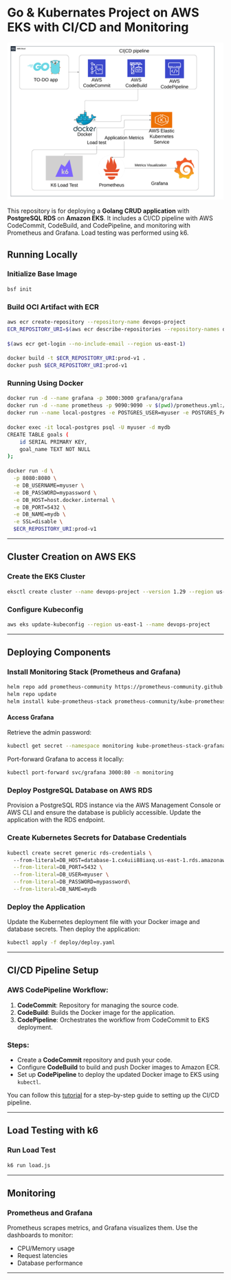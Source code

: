 # Go & Kubernates Project on AWS EKS with CI/CD and Monitoring

![Flowchart](images/flowchart.png)

This repository is for deploying a **Golang CRUD application** with **PostgreSQL RDS** on **Amazon EKS**. It includes a CI/CD pipeline with AWS CodeCommit, CodeBuild, and CodePipeline, and monitoring with Prometheus and Grafana. Load testing was performed using k6.

## Running Locally

### Initialize Base Image
```bash
bsf init
```

### Build OCI Artifact with ECR
```bash
aws ecr create-repository --repository-name devops-project
ECR_REPOSITORY_URI=$(aws ecr describe-repositories --repository-names devops-project --query "repositories[0].repositoryUri" --output text)

$(aws ecr get-login --no-include-email --region us-east-1)

docker build -t $ECR_REPOSITORY_URI:prod-v1 .
docker push $ECR_REPOSITORY_URI:prod-v1
```

### Running Using Docker
```bash
docker run -d --name grafana -p 3000:3000 grafana/grafana
docker run -d --name prometheus -p 9090:9090 -v $(pwd)/prometheus.yml:/etc/prometheus/prometheus.yml prom/prometheus
docker run --name local-postgres -e POSTGRES_USER=myuser -e POSTGRES_PASSWORD=mypassword -e POSTGRES_DB=mydb -p 5432:5432 -d postgres

docker exec -it local-postgres psql -U myuser -d mydb
CREATE TABLE goals (
    id SERIAL PRIMARY KEY,
    goal_name TEXT NOT NULL
);

docker run -d \
  -p 8080:8080 \
  -e DB_USERNAME=myuser \
  -e DB_PASSWORD=mypassword \
  -e DB_HOST=host.docker.internal \
  -e DB_PORT=5432 \
  -e DB_NAME=mydb \
  -e SSL=disable \
  $ECR_REPOSITORY_URI:prod-v1
```

---

## Cluster Creation on AWS EKS
### Create the EKS Cluster
```bash
eksctl create cluster --name devops-project --version 1.29 --region us-east-1
```

### Configure Kubeconfig
```bash
aws eks update-kubeconfig --region us-east-1 --name devops-project
```

---

## Deploying Components

### Install Monitoring Stack (Prometheus and Grafana)
```bash
helm repo add prometheus-community https://prometheus-community.github.io/helm-charts
helm repo update
helm install kube-prometheus-stack prometheus-community/kube-prometheus-stack --namespace monitoring --create-namespace
```

#### Access Grafana
Retrieve the admin password:
```bash
kubectl get secret --namespace monitoring kube-prometheus-stack-grafana -o jsonpath="{.data.admin-password}" | base64 --decode ; echo
```

Port-forward Grafana to access it locally:
```bash
kubectl port-forward svc/grafana 3000:80 -n monitoring
```

### Deploy PostgreSQL Database on AWS RDS
Provision a PostgreSQL RDS instance via the AWS Management Console or AWS CLI and ensure the database is publicly accessible. Update the application with the RDS endpoint.

### Create Kubernetes Secrets for Database Credentials
```bash
kubectl create secret generic rds-credentials \                                      
  --from-literal=DB_HOST=database-1.cx4uii88iaxq.us-east-1.rds.amazonaws.com \
  --from-literal=DB_PORT=5432 \
  --from-literal=DB_USER=myuser \
  --from-literal=DB_PASSWORD=mypassword\
  --from-literal=DB_NAME=mydb
```

### Deploy the Application
Update the Kubernetes deployment file with your Docker image and database secrets. Then deploy the application:
```bash
kubectl apply -f deploy/deploy.yaml
```

---

## CI/CD Pipeline Setup

### AWS CodePipeline Workflow:
1. **CodeCommit**: Repository for managing the source code.
2. **CodeBuild**: Builds the Docker image for the application.
3. **CodePipeline**: Orchestrates the workflow from CodeCommit to EKS deployment.

### Steps:
- Create a **CodeCommit** repository and push your code.
- Configure **CodeBuild** to build and push Docker images to Amazon ECR.
- Set up **CodePipeline** to deploy the updated Docker image to EKS using `kubectl`.

You can follow this [tutorial](https://devopslearning.medium.com/ci-cd-pipeline-for-eks-using-codecommit-codebuild-codepipeline-and-elastic-container-100f4b85e434) for a step-by-step guide to setting up the CI/CD pipeline.

---

## Load Testing with k6
### Run Load Test
```bash
k6 run load.js
```

---

## Monitoring
### Prometheus and Grafana
Prometheus scrapes metrics, and Grafana visualizes them. Use the dashboards to monitor:
- CPU/Memory usage
- Request latencies
- Database performance

---
